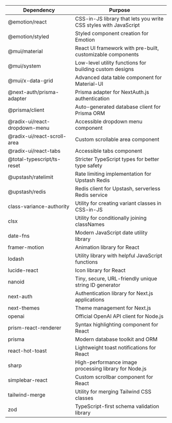 | Dependency | Purpose |
|------------|---------|
| @emotion/react | CSS-in-JS library that lets you write CSS styles with JavaScript |
| @emotion/styled | Styled component creation for Emotion |
| @mui/material | React UI framework with pre-built, customizable components |
| @mui/system | Low-level utility functions for building custom designs |
| @mui/x-data-grid | Advanced data table component for Material-UI |
| @next-auth/prisma-adapter | Prisma adapter for NextAuth.js authentication |
| @prisma/client | Auto-generated database client for Prisma ORM |
| @radix-ui/react-dropdown-menu | Accessible dropdown menu component |
| @radix-ui/react-scroll-area | Custom scrollable area component |
| @radix-ui/react-tabs | Accessible tabs component |
| @total-typescript/ts-reset | Stricter TypeScript types for better type safety |
| @upstash/ratelimit | Rate limiting implementation for Upstash Redis |
| @upstash/redis | Redis client for Upstash, serverless Redis service |
| class-variance-authority | Utility for creating variant classes in CSS-in-JS |
| clsx | Utility for conditionally joining classNames |
| date-fns | Modern JavaScript date utility library |
| framer-motion | Animation library for React |
| lodash | Utility library with helpful JavaScript functions |
| lucide-react | Icon library for React |
| nanoid | Tiny, secure, URL-friendly unique string ID generator |
| next-auth | Authentication library for Next.js applications |
| next-themes | Theme management for Next.js |
| openai | Official OpenAI API client for Node.js |
| prism-react-renderer | Syntax highlighting component for React |
| prisma | Modern database toolkit and ORM |
| react-hot-toast | Lightweight toast notifications for React |
| sharp | High-performance image processing library for Node.js |
| simplebar-react | Custom scrollbar component for React |
| tailwind-merge | Utility for merging Tailwind CSS classes |
| zod | TypeScript-first schema validation library |